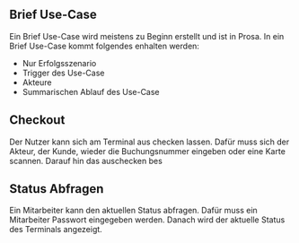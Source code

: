 ## Brief Use-Case

Ein Brief Use-Case wird meistens zu Beginn erstellt und ist in Prosa. In ein Brief Use-Case kommt folgendes enhalten werden:

* Nur Erfolgsszenario
* Trigger des Use-Case
* Akteure
* Summarischen Ablauf des Use-Case

## Checkout

Der Nutzer kann sich am Terminal aus checken lassen. Dafür muss sich der Akteur, der Kunde, wieder die Buchungsnummer eingeben oder eine Karte scannen. Darauf hin das auschecken bes

## Status Abfragen

Ein Mitarbeiter kann den aktuellen Status abfragen. Dafür muss ein Mitarbeiter Passwort eingegeben werden. Danach wird der aktuelle Status des Terminals angezeigt.
